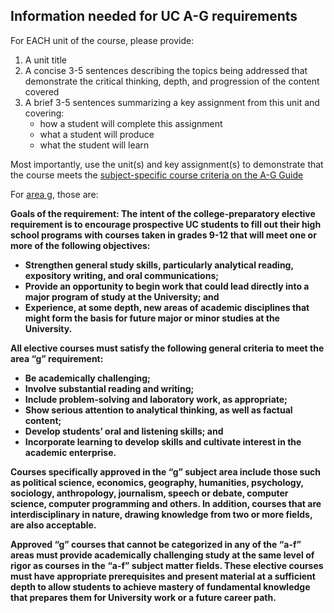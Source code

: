 <h2>Information needed for UC A-G requirements</h2>

For EACH unit of the course, please provide:

1. A unit title
2. A concise 3-5 sentences describing the topics being addressed that demonstrate the critical thinking, depth, and progression of the content covered
3. A brief 3-5 sentences summarizing a key assignment from this unit and covering:
    * how a student will complete this assignment
    * what a student will produce
    * what the student will learn

Most importantly, use the unit(s) and key assignment(s) to demonstrate that the course meets the [subject-specific course criteria on the A-G Guide](http://www.ucop.edu/agguide/a-g-requirements/index.html)

For [area g](http://www.ucop.edu/agguide/a-g-requirements/g-college-prep/index.html), those are:

<b>Goals of the requirement<b>:  The intent of the college-preparatory elective requirement is to encourage prospective UC students to fill out their high school programs with courses taken in grades 9-12 that will meet one or more of the following objectives:

* Strengthen general study skills, particularly analytical reading, expository writing, and oral communications;
* Provide an opportunity to begin work that could lead directly into a major program of study at the University; and
* Experience, at some depth, new areas of academic disciplines that might form the basis for future major or minor studies at the University.

All elective courses must satisfy the following general criteria to meet the area “g” requirement:

* Be academically challenging;
* Involve substantial reading and writing;
* Include problem-solving and laboratory work, as appropriate;
* Show serious attention to analytical thinking, as well as factual content;
* Develop students’ oral and listening skills; and
* Incorporate learning to develop skills and cultivate interest in the academic enterprise.

Courses specifically approved in the “g” subject area include those such as political science, economics, geography, humanities, psychology, sociology, anthropology, journalism, speech or debate, computer science, computer programming and others. In addition, courses that are interdisciplinary in nature, drawing knowledge from two or more fields, are also acceptable.

Approved “g” courses that cannot be categorized in any of the “a-f” areas must provide academically challenging study at the same level of rigor as courses in the “a-f” subject matter fields. These elective courses must have appropriate prerequisites and present material at a sufficient depth to allow students to achieve mastery of fundamental knowledge that prepares them for University work or a future career path.


